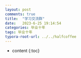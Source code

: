 ```yaml
---
layout: post
comments: true
title:  "学习交流群"
date:   2023-6-25 19:14:54
categories: 毕业十年
tags: 毕业十年
typora-root-url: ../../halfcoffee
---
```


* content
{:toc}
# 



